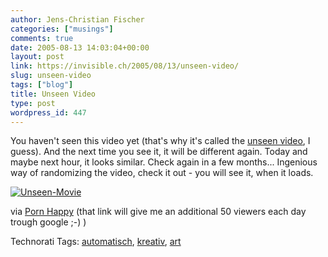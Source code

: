 ```yaml
---
author: Jens-Christian Fischer
categories: ["musings"]
comments: true
date: 2005-08-13 14:03:04+00:00
layout: post
link: https://invisible.ch/2005/08/13/unseen-video/
slug: unseen-video
tags: ["blog"]
title: Unseen Video
type: post
wordpress_id: 447
---
```



You haven't seen this video yet (that's why it's called the [unseen video](https://www.theunseenvideo.com/video/youmakemefeel.html), I guess). And the next time you see it, it will be different again. Today and maybe next hour, it looks similar. Check again in a few months... Ingenious way of randomizing the video, check it out - you will see it, when it loads.


[![Unseen-Movie](/wp-content/unseen-movie.jpg)](https://www.theunseenvideo.com/video/youmakemefeel.html)



via [Porn Happy](https://pornhappy.blogspot.com/2005/08/unseen-video.html) (that link will give me an additional 50 viewers each day trough google ;-) )





Technorati Tags: [automatisch](https://technorati.com/tag/automatisch), [kreativ](https://technorati.com/tag/kreativ), [art](https://technorati.com/tag/art)

